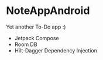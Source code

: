 # NoteAppAndroid

Yet another To-Do app :)

- Jetpack Compose
- Room DB
- Hilt-Dagger Dependency Injection
